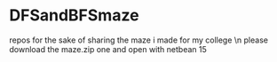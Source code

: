 # DFSandBFSmaze
repos for the sake of sharing the maze i made for my college \n
please download the maze.zip one and open with netbean 15
